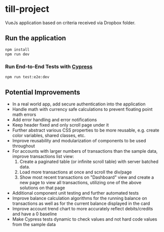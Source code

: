 # till-project

VueJs application based on criteria received via Dropbox folder.

## Run the application

```sh
npm install
npm run dev
```

### Run End-to-End Tests with [Cypress](https://www.cypress.io/)

```sh
npm run test:e2e:dev
```

## Potential Improvements
- In a real world app, add secure authentication into the application
- Handle math with currency safe calculations to prevent floating point math errors
- Add error handling and error notifications
- Keep header fixed and only scroll page under it
- Further abstract various CSS properties to be more reusable, e.g. create color variables, shared classes, etc.
- Improve reusability and modularization of components to be used throughout
- For accounts with larger numbers of transactions than the sample data, improve transactions list view:
    1. Create a paginated table (or infinite scroll table) with server batched data.
    2. Load more transactions at once and scroll the div/page
    3. Show most recent transactions on "Dashboard" view and create a new page to view all transactions, utilizing one of the above solutions on that page
- Additional component unit testing and further automated tests
- Improve balance calculation algorithms for the running balance on transactions as well as for the current balance displayed in the card
- Improve account trend chart to more accurately reflect debits/credits and have a 0 baseline
- Make Cypress tests dynamic to check values and not hard code values from the sample data